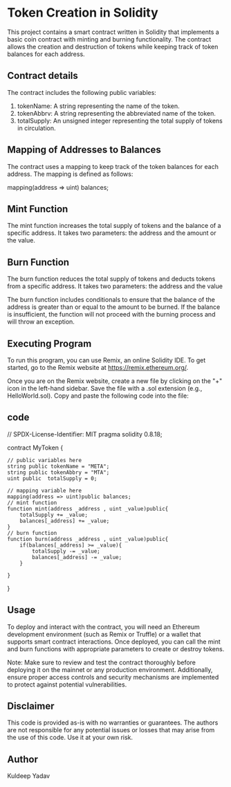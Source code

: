 
# Token Creation in Solidity

This project contains a smart contract written in Solidity that implements a basic coin contract with minting and burning functionality. The contract allows the creation and destruction of tokens while keeping track of token balances for each address.


## Contract details
The contract includes the following public variables:

1. tokenName: A string representing the name of the token.
2. tokenAbbrv: A string representing the abbreviated name of the token.
3. totalSupply: An unsigned integer representing the total supply of tokens in circulation.
## Mapping of Addresses to Balances
The contract uses a mapping to keep track of the token balances for each address. The mapping is defined as follows:

mapping(address => uint) balances;
## Mint Function
The mint function increases the total supply of tokens and the balance of a specific address. It takes two parameters:
 the address and the amount or the value.
## Burn Function
The burn function reduces the total supply of tokens and deducts tokens from a specific address. It takes two parameters:
the address
and the value

The burn function includes conditionals to ensure that the balance of the address is greater than or equal to the amount to be burned. If the balance is insufficient, the function will not proceed with the burning process and will throw an exception.
## Executing Program
To run this program, you can use Remix, an online Solidity IDE. To get started, go to the Remix website at https://remix.ethereum.org/.

Once you are on the Remix website, create a new file by clicking on the "+" icon in the left-hand sidebar. Save the file with a .sol extension (e.g., HelloWorld.sol). Copy and paste the following code into the file:
## code

// SPDX-License-Identifier: MIT
pragma solidity 0.8.18;



contract MyToken {

    // public variables here
	string public tokenName = "META";
	string public tokenAbbry = "MTA";
	uint public  totalSupply = 0;

    // mapping variable here
    mapping(address => uint)public balances;
    // mint function
	function mint(address _address , uint _value)public{
		totalSupply += _value;
		balances[_address] += _value; 
	}
    // burn function
	function burn(address _address , uint _value)public{
		if(balances[_address] >= _value){
			totalSupply -= _value;
			balances[_address] -= _value; 
		}
		
	}


}
    
## Usage
To deploy and interact with the contract, you will need an Ethereum development environment (such as Remix or Truffle) or a wallet that supports smart contract interactions. Once deployed, you can call the mint and burn functions with appropriate parameters to create or destroy tokens.

Note: Make sure to review and test the contract thoroughly before deploying it on the mainnet or any production environment. Additionally, ensure proper access controls and security mechanisms are implemented to protect against potential vulnerabilities.
## Disclaimer
This code is provided as-is with no warranties or guarantees. The authors are not responsible for any potential issues or losses that may arise from the use of this code. Use it at your own risk.
## Author
Kuldeep Yadav